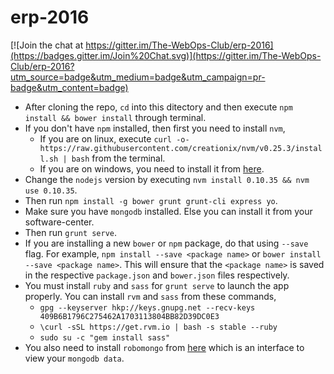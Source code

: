 # erp-2016

[![Join the chat at https://gitter.im/The-WebOps-Club/erp-2016](https://badges.gitter.im/Join%20Chat.svg)](https://gitter.im/The-WebOps-Club/erp-2016?utm_source=badge&utm_medium=badge&utm_campaign=pr-badge&utm_content=badge)

- After cloning the repo, ```cd``` into this ditectory and then execute ```npm install && bower install``` through terminal.
- If you don't have ```npm``` installed, then first you need to install ```nvm```,
  * If you are on linux, execute 
  ```curl -o- https://raw.githubusercontent.com/creationix/nvm/v0.25.3/install.sh | bash``` from the terminal.
  * If you are on windows, you need to install it from [here](https://github.com/coreybutler/nvm-windows).
- Change the ```nodejs``` version by executing ```nvm install 0.10.35 && nvm use 0.10.35```.
- Then run ```npm install -g bower grunt grunt-cli express yo```.
- Make sure you have ```mongodb``` installed. Else you can install it from your software-center. 
- Then run ```grunt serve```.
- If you are installing a new ```bower``` or ```npm``` package, do that using ```--save``` flag. 
For example, ```npm install --save <package name>``` or ```bower install --save <package name>```. This will ensure that the ```<package name>``` is saved in the respective ```package.json``` and ```bower.json``` files respectively.
- You must install ```ruby``` and ```sass``` for ```grunt serve``` to launch the app properly. You can install ```rvm``` and ```sass``` from these commands,
  * ```gpg --keyserver hkp://keys.gnupg.net --recv-keys 409B6B1796C275462A1703113804BB82D39DC0E3``` 
  * ```\curl -sSL https://get.rvm.io | bash -s stable --ruby``` 
  * ```sudo su -c "gem install sass"```
- You also need to install ```robomongo``` from [here](http://robomongo.org/) which is an interface to view your ```mongodb data```.
